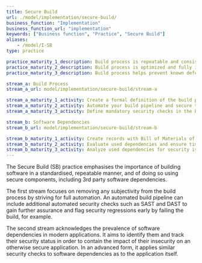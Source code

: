 ```yaml
---
title: Secure Build
url: ./model/implementation/secure-build/
business_function: "Implementation"
business_function_url: "implementation"
keywords: ["Business function", "Practice", "Secure Build"]
aliases:
    - /model/I-SB
type: practice

practice_maturity_1_description: Build process is repeatable and consistent.
practice_maturity_2_description: Build process is optimized and fully integrated into the workflow.
practice_maturity_3_description: Build process helps prevent known defects from entering the production environment.

stream_a: Build Process
stream_a_url: model/implementation/secure-build/stream-a

stream_a_maturity_1_activity: Create a formal definition of the build process so that it becomes consistent and repeatable.
stream_a_maturity_2_activity: Automate your build pipeline and secure the used tooling. Add security checks in the build pipeline.
stream_a_maturity_3_activity: Define mandatory security checks in the build process and ensure that building non-compliant artifacts fails.

stream_b: Software Dependencies
stream_b_url: model/implementation/secure-build/stream-b

stream_b_maturity_1_activity: Create records with Bill of Materials of your applications and opportunistically analyze these.
stream_b_maturity_2_activity: Evaluate used dependencies and ensure timely reaction to situations posing risk to your applications.
stream_b_maturity_3_activity: Analyze used dependencies for security issues in a comparable way to your own code.
---
```


The Secure Build (SB) practice emphasises the importance of building software in a standardised, repeatable manner, and of doing so using secure components, including 3rd party software dependencies.

The first stream focuses on removing any subjectivity from the build process by striving for full automation. An automated build pipeline can include additional automated security checks such as SAST and DAST to gain further assurance and flag security regressions early by failing the build, for example.

The second stream acknowledges the prevalence of software dependencies in modern applications. It aims to identify them and track their security status in order to contain the impact of their insecurity on an otherwise secure application. In an advanced form, it applies similar security checks to software dependencies as to the application itself.

